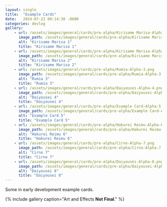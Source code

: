 ```yaml
---
layout: single
title:  "Example Cards"
date:   2024-07-22 00:14:30 -0600
categories: devlog
gallery:
    - url: /assets/images/general/cards/pre-alpha/Kirisame Marisa-Alpha-1.png
      image_path: /assets/images/general/cards/pre-alpha/Kirisame Marisa-Alpha-1.png
      alt: "Kirisame Marisa 1"
      title: "Kirisame Marisa 1"
    - url: /assets/images/general/cards/pre-alpha/Kirisame Marisa-Alpha-2.png
      image_path: /assets/images/general/cards/pre-alpha/Kirisame Marisa-Alpha-2.png
      alt: "Kirisame Marisa 2"
      title: "Kirisame Marisa 2"
    - url: /assets/images/general/cards/pre-alpha/Rumia-Alpha-3.png
      image_path: /assets/images/general/cards/pre-alpha/Rumia-Alpha-3.png
      alt: "Rumia 3"
      title: "Rumia 3"
    - url: /assets/images/general/cards/pre-alpha/Daiyousei-Alpha-4.png
      image_path: /assets/images/general/cards/pre-alpha/Daiyousei-Alpha-4.png
      alt: "Daiyousei 4"
      title: "Daiyousei 4"
    - url: /assets/images/general/cards/pre-alpha/Example Card-Alpha-5.png
      image_path: /assets/images/general/cards/pre-alpha/Example Card-Alpha-5.png
      alt: "Example Card 5"
      title: "Example Card 5"
    - url: /assets/images/general/cards/pre-alpha/Hakurei Reimu-Alpha-6.png
      image_path: /assets/images/general/cards/pre-alpha/Hakurei Reimu-Alpha-6.png
      alt: "Hakurei Reimu 6"
      title: "Hakurei Reimu 6"
    - url: /assets/images/general/cards/pre-alpha/Cirno-Alpha-7.png
      image_path: /assets/images/general/cards/pre-alpha/Cirno-Alpha-7.png
      alt: "Cirno 7"
      title: "Cirno 7"
    - url: /assets/images/general/cards/pre-alpha/Daiyousei-Alpha-8.png
      image_path: /assets/images/general/cards/pre-alpha/Daiyousei-Alpha-8.png
      alt: "Daiyousei 8"
      title: "Daiyousei 8"
---
```

Some in early development example cards.

{% include gallery caption="Art and Effects **Not Final**." %}
